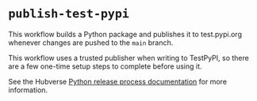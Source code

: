 # `publish-test-pypi`

This workflow builds a Python package and publishes it to
test.pypi.org whenever changes are pushed to the `main` branch.

This workflow uses a trusted publisher when writing to TestPyPI, so there are a
few one-time setup steps to complete before using it.

See the Hubverse
[Python release process documentation](https://hubverse.io/en/latest/developer/python.html#testpypi-setup)
for more information.

